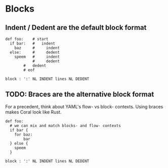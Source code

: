 # Blocks

## Indent / Dedent are the default block format

```
def foo:    # start
  if bar:   #   indent
    baz     #     indent
  else:     #     dedent
    speem   #     indent
            #     dedent
	    #   dedent
	    # eof

block : ':' NL INDENT lines NL DEDENT
```

## TODO: Braces are the alternative block format

For a precedent, think about YAML's flow- vs block- contexts. Using braces makes Coral look like Rust.

```
def foo:
  # we can mix and match blocks- and flow- contexts
  if bar {
    for baz:
        bar
  } else {
    speem 
  }

block : ':' NL INDENT lines NL DEDENT

```
